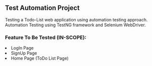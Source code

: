 <h2>Test Automation Project</h2>
<p>Testing a Todo-List web application
using automation testing approach.
Automation Testing using TestNG framework and Selenium WebDriver.
</p>

<h3>Feature To Be Tested (IN-SCOPE):</h3>
<li>LogIn Page</li>
<li>SignUp Page</li>
<li>Home Page (ToDo List Page)</li>

